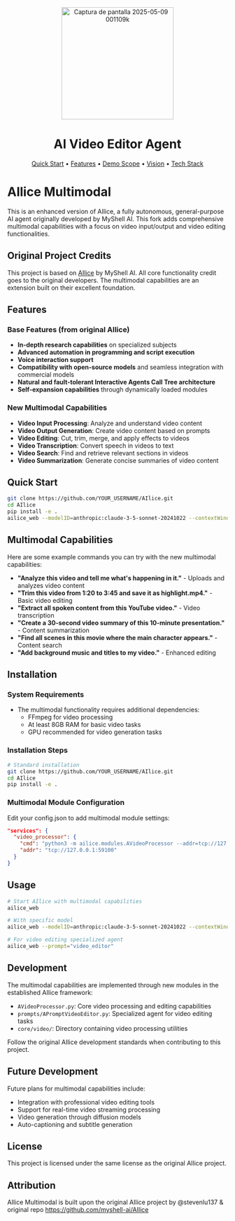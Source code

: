 <div align= "center">
    <img height="256" alt="Captura de pantalla 2025-05-09 001109k" src="https://github.com/user-attachments/assets/ae939d12-9c18-4ea8-ab32-fbe67fbb6063" />
    <h1>AI Video Editor Agent</h1>
</div>

<p align="center">
  <a href="#quick-start">Quick Start</a> •
  <a href="#features">Features</a> •
  <a href="#demo">Demo Scope</a> •
  <a href="#vision">Vision</a> •
  <a href="#tech-stack">Tech Stack</a>
</p>

# AIlice Multimodal

This is an enhanced version of AIlice, a fully autonomous, general-purpose AI agent originally developed by MyShell AI. This fork adds comprehensive multimodal capabilities with a focus on video input/output and video editing functionalities.

## Original Project Credits
This project is based on [AIlice](https://github.com/myshell-ai/AIlice) by MyShell AI. All core functionality credit goes to the original developers. The multimodal capabilities are an extension built on their excellent foundation.

## Features

### Base Features (from original AIlice)
- **In-depth research capabilities** on specialized subjects
- **Advanced automation in programming and script execution**
- **Voice interaction support**
- **Compatibility with open-source models** and seamless integration with commercial models
- **Natural and fault-tolerant Interactive Agents Call Tree architecture**
- **Self-expansion capabilities** through dynamically loaded modules

### New Multimodal Capabilities
- **Video Input Processing**: Analyze and understand video content
- **Video Output Generation**: Create video content based on prompts
- **Video Editing**: Cut, trim, merge, and apply effects to videos
- **Video Transcription**: Convert speech in videos to text
- **Video Search**: Find and retrieve relevant sections in videos
- **Video Summarization**: Generate concise summaries of video content

## Quick Start

```bash
git clone https://github.com/YOUR_USERNAME/AIlice.git
cd AIlice
pip install -e .
ailice_web --modelID=anthropic:claude-3-5-sonnet-20241022 --contextWindowRatio=0.2
```

## Multimodal Capabilities

Here are some example commands you can try with the new multimodal capabilities:

- **"Analyze this video and tell me what's happening in it."** - Uploads and analyzes video content
- **"Trim this video from 1:20 to 3:45 and save it as highlight.mp4."** - Basic video editing
- **"Extract all spoken content from this YouTube video."** - Video transcription
- **"Create a 30-second video summary of this 10-minute presentation."** - Content summarization
- **"Find all scenes in this movie where the main character appears."** - Content search
- **"Add background music and titles to my video."** - Enhanced editing

## Installation

### System Requirements

- The multimodal functionality requires additional dependencies:
  - FFmpeg for video processing
  - At least 8GB RAM for basic video tasks
  - GPU recommended for video generation tasks

### Installation Steps

```bash
# Standard installation
git clone https://github.com/YOUR_USERNAME/AIlice.git
cd AIlice
pip install -e .
```

### Multimodal Module Configuration

Edit your config.json to add multimodal module settings:

```json
"services": {
  "video_processor": {
    "cmd": "python3 -m ailice.modules.AVideoProcessor --addr=tcp://127.0.0.1:59100",
    "addr": "tcp://127.0.0.1:59100"
  }
}
```

## Usage

```bash
# Start AIlice with multimodal capabilities
ailice_web

# With specific model
ailice_web --modelID=anthropic:claude-3-5-sonnet-20241022 --contextWindowRatio=0.2

# For video editing specialized agent
ailice_web --prompt="video_editor"
```

## Development

The multimodal capabilities are implemented through new modules in the established AIlice framework:

- `AVideoProcessor.py`: Core video processing and editing capabilities
- `prompts/APromptVideoEditor.py`: Specialized agent for video editing tasks
- `core/video/`: Directory containing video processing utilities

Follow the original AIlice development standards when contributing to this project.

## Future Development

Future plans for multimodal capabilities include:
- Integration with professional video editing tools
- Support for real-time video streaming processing
- Video generation through diffusion models
- Auto-captioning and subtitle generation

## License

This project is licensed under the same license as the original AIlice project.

## Attribution

AIlice Multimodal is built upon the original AIlice project by @stevenlu137 & original repo https://github.com/myshell-ai/AIlice


